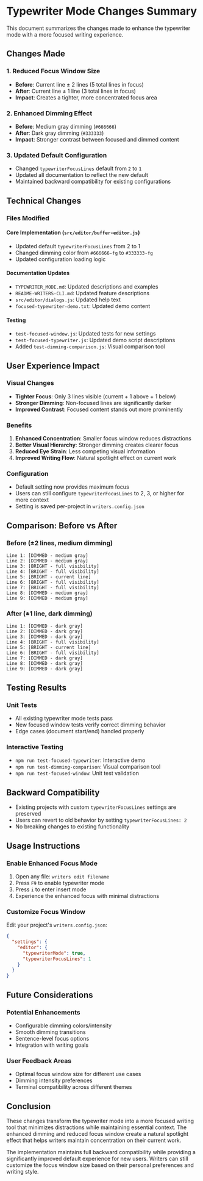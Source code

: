 # Typewriter Mode Changes Summary

This document summarizes the changes made to enhance the typewriter mode with a more focused writing experience.

## Changes Made

### 1. Reduced Focus Window Size
- **Before**: Current line ± 2 lines (5 total lines in focus)
- **After**: Current line ± 1 line (3 total lines in focus)
- **Impact**: Creates a tighter, more concentrated focus area

### 2. Enhanced Dimming Effect
- **Before**: Medium gray dimming (`#666666`)
- **After**: Dark gray dimming (`#333333`)
- **Impact**: Stronger contrast between focused and dimmed content

### 3. Updated Default Configuration
- Changed `typewriterFocusLines` default from `2` to `1`
- Updated all documentation to reflect the new default
- Maintained backward compatibility for existing configurations

## Technical Changes

### Files Modified

#### Core Implementation (`src/editor/buffer-editor.js`)
- Updated default `typewriterFocusLines` from 2 to 1
- Changed dimming color from `#666666-fg` to `#333333-fg`
- Updated configuration loading logic

#### Documentation Updates
- `TYPEWRITER_MODE.md`: Updated descriptions and examples
- `README-WRITERS-CLI.md`: Updated feature descriptions
- `src/editor/dialogs.js`: Updated help text
- `focused-typewriter-demo.txt`: Updated demo content

#### Testing
- `test-focused-window.js`: Updated tests for new settings
- `test-focused-typewriter.js`: Updated demo script descriptions
- Added `test-dimming-comparison.js`: Visual comparison tool

## User Experience Impact

### Visual Changes
- **Tighter Focus**: Only 3 lines visible (current + 1 above + 1 below)
- **Stronger Dimming**: Non-focused lines are significantly darker
- **Improved Contrast**: Focused content stands out more prominently

### Benefits
1. **Enhanced Concentration**: Smaller focus window reduces distractions
2. **Better Visual Hierarchy**: Stronger dimming creates clearer focus
3. **Reduced Eye Strain**: Less competing visual information
4. **Improved Writing Flow**: Natural spotlight effect on current work

### Configuration
- Default setting now provides maximum focus
- Users can still configure `typewriterFocusLines` to 2, 3, or higher for more context
- Setting is saved per-project in `writers.config.json`

## Comparison: Before vs After

### Before (±2 lines, medium dimming)
```
Line 1: [DIMMED - medium gray]
Line 2: [DIMMED - medium gray]
Line 3: [BRIGHT - full visibility]
Line 4: [BRIGHT - full visibility]
Line 5: [BRIGHT - current line]
Line 6: [BRIGHT - full visibility]
Line 7: [BRIGHT - full visibility]
Line 8: [DIMMED - medium gray]
Line 9: [DIMMED - medium gray]
```

### After (±1 line, dark dimming)
```
Line 1: [DIMMED - dark gray]
Line 2: [DIMMED - dark gray]
Line 3: [DIMMED - dark gray]
Line 4: [BRIGHT - full visibility]
Line 5: [BRIGHT - current line]
Line 6: [BRIGHT - full visibility]
Line 7: [DIMMED - dark gray]
Line 8: [DIMMED - dark gray]
Line 9: [DIMMED - dark gray]
```

## Testing Results

### Unit Tests
- All existing typewriter mode tests pass
- New focused window tests verify correct dimming behavior
- Edge cases (document start/end) handled properly

### Interactive Testing
- `npm run test-focused-typewriter`: Interactive demo
- `npm run test-dimming-comparison`: Visual comparison tool
- `npm run test-focused-window`: Unit test validation

## Backward Compatibility

- Existing projects with custom `typewriterFocusLines` settings are preserved
- Users can revert to old behavior by setting `typewriterFocusLines: 2`
- No breaking changes to existing functionality

## Usage Instructions

### Enable Enhanced Focus Mode
1. Open any file: `writers edit filename`
2. Press `F9` to enable typewriter mode
3. Press `i` to enter insert mode
4. Experience the enhanced focus with minimal distractions

### Customize Focus Window
Edit your project's `writers.config.json`:
```json
{
  "settings": {
    "editor": {
      "typewriterMode": true,
      "typewriterFocusLines": 1
    }
  }
}
```

## Future Considerations

### Potential Enhancements
- Configurable dimming colors/intensity
- Smooth dimming transitions
- Sentence-level focus options
- Integration with writing goals

### User Feedback Areas
- Optimal focus window size for different use cases
- Dimming intensity preferences
- Terminal compatibility across different themes

## Conclusion

These changes transform the typewriter mode into a more focused writing tool that minimizes distractions while maintaining essential context. The enhanced dimming and reduced focus window create a natural spotlight effect that helps writers maintain concentration on their current work.

The implementation maintains full backward compatibility while providing a significantly improved default experience for new users. Writers can still customize the focus window size based on their personal preferences and writing style.